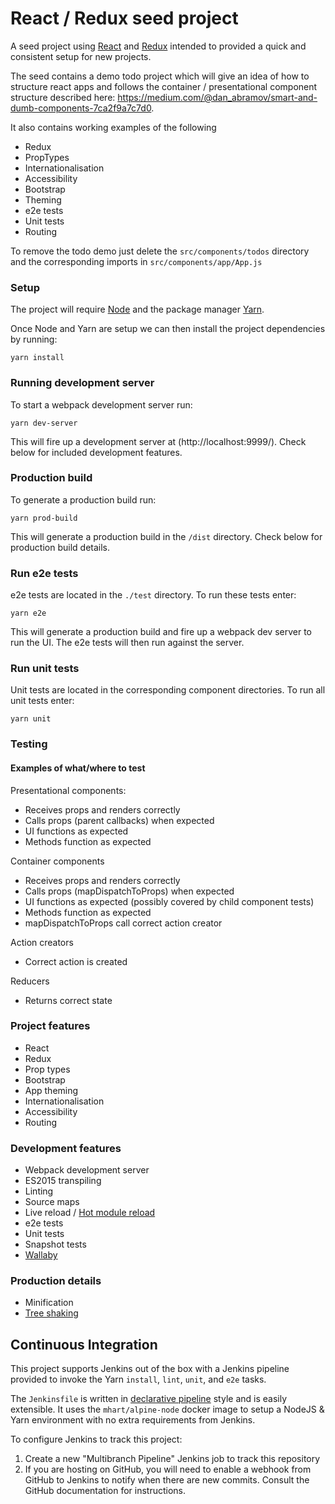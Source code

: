 # React / Redux seed project

A seed project using [React](https://reactjs.org/) and [Redux](http://redux.js.org/) intended to provided a quick and consistent setup for new projects.

The seed contains a demo todo project which will give an idea of how to structure react apps and follows the container / presentational component structure described here: https://medium.com/@dan_abramov/smart-and-dumb-components-7ca2f9a7c7d0.

It also contains working examples of the following
* Redux
* PropTypes
* Internationalisation
* Accessibility
* Bootstrap
* Theming
* e2e tests
* Unit tests
* Routing

To remove the todo demo just delete the `src/components/todos` directory and the corresponding imports in `src/components/app/App.js`

### Setup

The project will require [Node](https://nodejs.org/en/) and the package manager [Yarn](https://yarnpkg.com/lang/en/docs/install/).

Once Node and Yarn are setup we can then install the project dependencies by running:

```
yarn install
```

### Running development server

To start a webpack development server run:

```
yarn dev-server
```

This will fire up a development server at (http://localhost:9999/).
Check below for included development features.

### Production build

To generate a production build run:

```
yarn prod-build
```

This will generate a production build in the `/dist` directory.
Check below for production build details.

### Run e2e tests

e2e tests are located in the `./test` directory.
To run these tests enter:

```
yarn e2e
```

This will generate a production build and fire up a webpack dev server to run the UI.
The e2e tests will then run against the server.

### Run unit tests

Unit tests are located in the corresponding component directories.
To run all unit tests enter:

```
yarn unit
```

### Testing
#### Examples of what/where to test

Presentational components:
* Receives props and renders correctly
* Calls props (parent callbacks) when expected
* UI functions as expected
* Methods function as expected

Container components
* Receives props and renders correctly
* Calls props (mapDispatchToProps) when expected
* UI functions as expected (possibly covered by child component tests)
* Methods function as expected
* mapDispatchToProps call correct action creator

Action creators
* Correct action is created

Reducers
* Returns correct state

### Project features
* React
* Redux
* Prop types
* Bootstrap
* App theming
* Internationalisation
* Accessibility
* Routing

### Development features
* Webpack development server
* ES2015 transpiling
* Linting
* Source maps
* Live reload / [Hot module reload](https://webpack.js.org/concepts/hot-module-replacement/)
* e2e tests
* Unit tests
* Snapshot tests
* [Wallaby](https://wallabyjs.com/)

### Production details
* Minification
* [Tree shaking](https://webpack.js.org/guides/tree-shaking/)

## Continuous Integration

This project supports Jenkins out of the box with a Jenkins pipeline provided to invoke the Yarn `install`, `lint`, `unit`, and `e2e` tasks.

The `Jenkinsfile` is written in [declarative pipeline](https://jenkins.io/doc/book/pipeline/syntax/#declarative-pipeline) style and is easily extensible. It uses the `mhart/alpine-node` docker image to setup a NodeJS & Yarn environment with no extra requirements from Jenkins.

To configure Jenkins to track this project:

1. Create a new "Multibranch Pipeline" Jenkins job to track this repository
2. If you are hosting on GitHub, you will need to enable a webhook from GitHub to Jenkins to notify when there are new commits. Consult the GitHub documentation for instructions.
